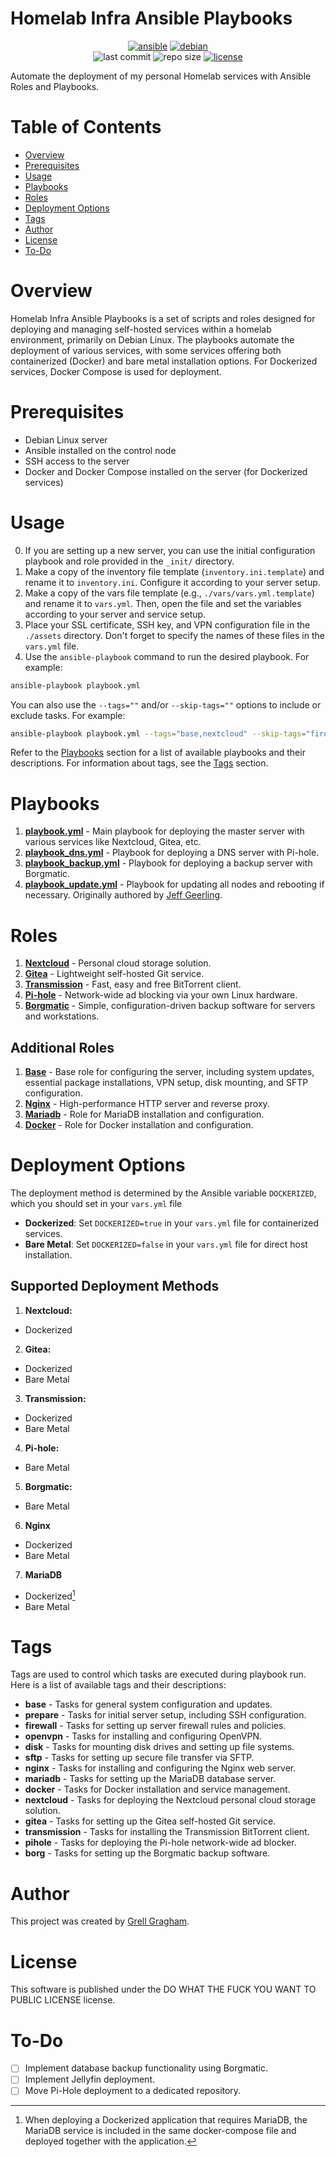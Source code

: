 # Homelab Infra Ansible Playbooks

<p align="center">
  <a href="https://www.ansible.com/"><img src="https://img.shields.io/badge/ansible-%231A1918.svg?style=for-the-badge&logo=ansible" alt="ansible"></a>
  <a href="https://www.debian.org/"><img src="https://img.shields.io/badge/Debian-D70A53?style=for-the-badge&logo=debian&logoColor=white" alt="debian"></a>
  <br>
  <img src="https://img.shields.io/github/last-commit/ggragham/homelab_infra" alt="last commit">
  <img src="https://img.shields.io/github/repo-size/ggragham/homelab_infra" alt="repo size">
  <a href="http://www.wtfpl.net/about/"><img src="https://img.shields.io/badge/License-WTFPL-brightgreen.svg" alt="license"></a>
</p>

Automate the deployment of my personal Homelab services with Ansible Roles and Playbooks.

# Table of Contents
- [Overview](#overview)
- [Prerequisites](#prerequisites)
- [Usage](#usage)
- [Playbooks](#playbooks)
- [Roles](#roles)
- [Deployment Options](#deployment-options)
- [Tags](#tags)
- [Author](#author)
- [License](#license)
- [To-Do](#to-do)

# Overview
Homelab Infra Ansible Playbooks is a set of scripts and roles designed for deploying and managing self-hosted services within a homelab environment, primarily on Debian Linux. The playbooks automate the deployment of various services, with some services offering both containerized (Docker) and bare metal installation options. For Dockerized services, Docker Compose is used for deployment.

# Prerequisites
* Debian Linux server
* Ansible installed on the control node
* SSH access to the server
* Docker and Docker Compose installed on the server (for Dockerized services)

# Usage
0. If you are setting up a new server, you can use the initial configuration playbook and role provided in the `_init/` directory.
1. Make a copy of the inventory file template (`inventory.ini.template`) and rename it to `inventory.ini`. Configure it according to your server setup.
2. Make a copy of the vars file template (e.g., `./vars/vars.yml.template`) and rename it to `vars.yml`. Then, open the file and set the variables according to your server and service setup.
3. Place your SSL certificate, SSH key, and VPN configuration file in the `./assets` directory. Don't forget to specify the names of these files in the `vars.yml` file.
4. Use the `ansible-playbook` command to run the desired playbook. For example:
```bash
ansible-playbook playbook.yml
```
You can also use the `--tags=""` and/or `--skip-tags=""` options to include or exclude tasks. For example:
```bash
ansible-playbook playbook.yml --tags="base,nextcloud" --skip-tags="firewall"
```
Refer to the [Playbooks](#playbooks) section for a list of available playbooks and their descriptions. For information about tags, see the [Tags](#tags) section.

# Playbooks
1. [**playbook.yml**](./playbook.yml) - Main playbook for deploying the master server with various services like Nextcloud, Gitea, etc.
2. [**playbook_dns.yml**](./playbook_dns.yml) - Playbook for deploying a DNS server with Pi-hole.
3. [**playbook_backup.yml**](./playbook_backup.yml) - Playbook for deploying a backup server with Borgmatic.
4. [**playbook_update.yml**](./playbook_update.yml) - Playbook for updating all nodes and rebooting if necessary. Originally authored by [Jeff Geerling](https://github.com/geerlingguy/pi-cluster/blob/master/upgrade.yml).

# Roles
1. [**Nextcloud**](./roles/nextcloud/README.md) - Personal cloud storage solution.
2. [**Gitea**](./roles/gitea/README.md) - Lightweight self-hosted Git service.
3. [**Transmission**](./roles/transmission/README.md) - Fast, easy and free BitTorrent client.
4. [**Pi-hole**](./roles/pihole/README.md) - Network-wide ad blocking via your own Linux hardware.
5. [**Borgmatic**](./roles/borg/README.md) - Simple, configuration-driven backup software for servers and workstations.

## Additional Roles
1. [**Base**](./roles/base/README.md) - Base role for configuring the server, including system updates, essential package installations, VPN setup, disk mounting, and SFTP configuration.
2. [**Nginx**](./roles/nginx/README.md) - High-performance HTTP server and reverse proxy.
3. [**Mariadb**](./roles/mariadb/README.md) - Role for MariaDB installation and configuration.
4. [**Docker**](./roles/docker/README.md) - Role for Docker installation and configuration.

# Deployment Options
The deployment method is determined by the Ansible variable `DOCKERIZED`, which you should set in your `vars.yml` file
* **Dockerized**: Set `DOCKERIZED=true` in your `vars.yml` file for containerized services.
* **Bare Metal**: Set `DOCKERIZED=false` in your `vars.yml` file for direct host installation.

## Supported Deployment Methods
1. **Nextcloud:**
* Dockerized
2. **Gitea:**
* Dockerized
* Bare Metal
3. **Transmission:**
* Dockerized
* Bare Metal
4. **Pi-hole:**
* Bare Metal
5. **Borgmatic:**
* Bare Metal
6. **Nginx**
* Dockerized
* Bare Metal
7. **MariaDB**
* Dockerized[^1]
* Bare Metal

[^1]: When deploying a Dockerized application that requires MariaDB, the MariaDB service is included in the same docker-compose file and deployed together with the application.

# Tags
Tags are used to control which tasks are executed during playbook run. Here is a list of available tags and their descriptions:
* **base** - Tasks for general system configuration and updates.
* **prepare** - Tasks for initial server setup, including SSH configuration.
* **firewall** - Tasks for setting up server firewall rules and policies.
* **openvpn** - Tasks for installing and configuring OpenVPN.
* **disk** - Tasks for mounting disk drives and setting up file systems.
* **sftp** - Tasks for setting up secure file transfer via SFTP.
* **nginx** - Tasks for installing and configuring the Nginx web server.
* **mariadb** - Tasks for setting up the MariaDB database server.
* **docker** - Tasks for Docker installation and service management.
* **nextcloud** - Tasks for deploying the Nextcloud personal cloud storage solution.
* **gitea** - Tasks for setting up the Gitea self-hosted Git service.
* **transmission** - Tasks for installing the Transmission BitTorrent client.
* **pihole** - Tasks for deploying the Pi-hole network-wide ad blocker.
* **borg** - Tasks for setting up the Borgmatic backup software.

# Author
This project was created by [Grell Gragham](https://github.com/ggragham).

# License
This software is published under the DO WHAT THE FUCK YOU WANT TO PUBLIC LICENSE license.

# To-Do
- [ ] Implement database backup functionality using Borgmatic.
- [ ] Implement Jellyfin deployment.
- [ ] Move Pi-Hole deployment to a dedicated repository.
